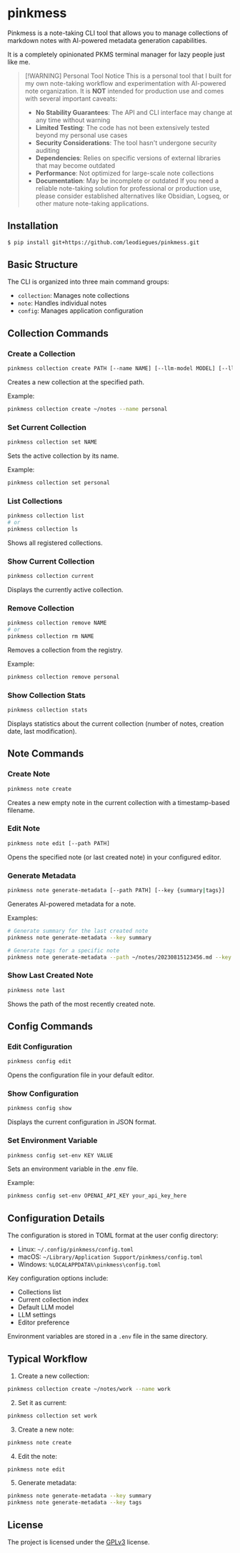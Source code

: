 # pinkmess

Pinkmess is a note-taking CLI tool that allows you to manage collections of markdown notes with AI-powered metadata generation capabilities.

It is a completely opinionated PKMS terminal manager for lazy people just like me.

> [!WARNING] Personal Tool Notice
> This is a personal tool that I built for my own note-taking workflow and experimentation with AI-powered note organization. It is **NOT** intended for production use and comes with several important caveats:
> - **No Stability Guarantees**: The API and CLI interface may change at any time without warning
> - **Limited Testing**: The code has not been extensively tested beyond my personal use cases
> - **Security Considerations**: The tool hasn't undergone security auditing
> - **Dependencies**: Relies on specific versions of external libraries that may become outdated
> - **Performance**: Not optimized for large-scale note collections
> - **Documentation**: May be incomplete or outdated
> If you need a reliable note-taking solution for professional or production use, please consider established alternatives like Obsidian, Logseq, or other mature note-taking applications.

## Installation

```bash
$ pip install git+https://github.com/leodiegues/pinkmess.git
```

## Basic Structure

The CLI is organized into three main command groups:

- `collection`: Manages note collections
- `note`: Handles individual notes
- `config`: Manages application configuration

## Collection Commands

### Create a Collection
```bash
pinkmess collection create PATH [--name NAME] [--llm-model MODEL] [--llm-settings SETTINGS]
```
Creates a new collection at the specified path.

Example:
```bash
pinkmess collection create ~/notes --name personal
```

### Set Current Collection
```bash
pinkmess collection set NAME
```
Sets the active collection by its name.

Example:
```bash
pinkmess collection set personal
```

### List Collections
```bash
pinkmess collection list
# or
pinkmess collection ls
```
Shows all registered collections.

### Show Current Collection
```bash
pinkmess collection current
```
Displays the currently active collection.

### Remove Collection
```bash
pinkmess collection remove NAME
# or
pinkmess collection rm NAME
```
Removes a collection from the registry.

Example:
```bash
pinkmess collection remove personal
```

### Show Collection Stats
```bash
pinkmess collection stats
```
Displays statistics about the current collection (number of notes, creation date, last modification).

## Note Commands

### Create Note
```bash
pinkmess note create
```
Creates a new empty note in the current collection with a timestamp-based filename.

### Edit Note
```bash
pinkmess note edit [--path PATH]
```
Opens the specified note (or last created note) in your configured editor.

### Generate Metadata
```bash
pinkmess note generate-metadata [--path PATH] [--key {summary|tags}]
```
Generates AI-powered metadata for a note.

Examples:
```bash
# Generate summary for the last created note
pinkmess note generate-metadata --key summary

# Generate tags for a specific note
pinkmess note generate-metadata --path ~/notes/20230815123456.md --key tags
```

### Show Last Created Note
```bash
pinkmess note last
```
Shows the path of the most recently created note.

## Config Commands

### Edit Configuration
```bash
pinkmess config edit
```
Opens the configuration file in your default editor.

### Show Configuration
```bash
pinkmess config show
```
Displays the current configuration in JSON format.

### Set Environment Variable
```bash
pinkmess config set-env KEY VALUE
```
Sets an environment variable in the .env file.

Example:
```bash
pinkmess config set-env OPENAI_API_KEY your_api_key_here
```

## Configuration Details

The configuration is stored in TOML format at the user config directory:
- Linux: `~/.config/pinkmess/config.toml`
- macOS: `~/Library/Application Support/pinkmess/config.toml`
- Windows: `%LOCALAPPDATA%\pinkmess\config.toml`

Key configuration options include:
- Collections list
- Current collection index
- Default LLM model
- LLM settings
- Editor preference

Environment variables are stored in a `.env` file in the same directory.

## Typical Workflow

1. Create a new collection:
```bash
pinkmess collection create ~/notes/work --name work
```

2. Set it as current:
```bash
pinkmess collection set work
```

3. Create a new note:
```bash
pinkmess note create
```

4. Edit the note:
```bash
pinkmess note edit
```

5. Generate metadata:
```bash
pinkmess note generate-metadata --key summary
pinkmess note generate-metadata --key tags
```

## License

The project is licensed under the [GPLv3](https://www.gnu.org/licenses/gpl-3.0.html) license.
